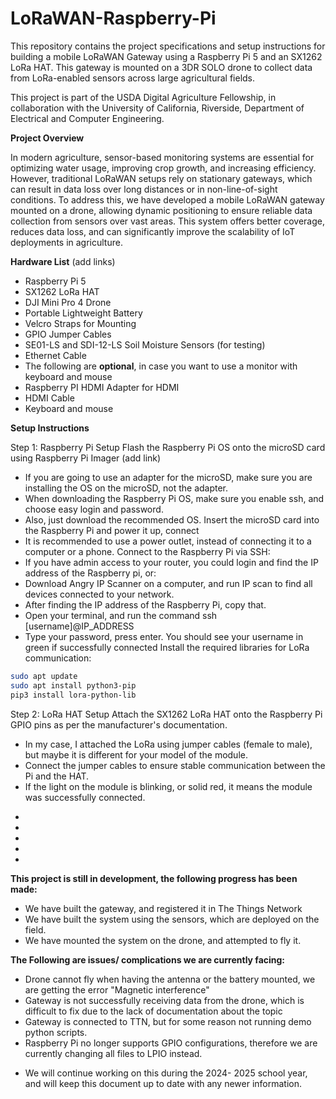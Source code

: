 # LoRaWAN-Raspberry-Pi
This repository contains the project specifications and setup instructions for building a mobile LoRaWAN Gateway using a Raspberry Pi 5 and an SX1262 LoRa HAT. This gateway is mounted on a 3DR SOLO drone to collect data from LoRa-enabled sensors across large agricultural fields.

This project is part of the USDA Digital Agriculture Fellowship, in collaboration with the University of California, Riverside, Department of Electrical and Computer Engineering.

**Project Overview**

In modern agriculture, sensor-based monitoring systems are essential for optimizing water usage, improving crop growth, and increasing efficiency. However, traditional LoRaWAN setups rely on stationary gateways, which can result in data loss over long distances or in non-line-of-sight conditions. To address this, we have developed a mobile LoRaWAN gateway mounted on a drone, allowing dynamic positioning to ensure reliable data collection from sensors over vast areas. This system offers better coverage, reduces data loss, and can significantly improve the scalability of IoT deployments in agriculture.


**Hardware List**
(add links)
- Raspberry Pi 5
- SX1262 LoRa HAT
- DJI Mini Pro 4 Drone
- Portable Lightweight Battery
- Velcro Straps for Mounting
- GPIO Jumper Cables
- SE01-LS and SDI-12-LS Soil Moisture Sensors (for testing)
- Ethernet Cable
- The following are **optional**, in case you want to use a monitor with keyboard and mouse
- Raspberry PI HDMI Adapter for HDMI
- HDMI Cable
- Keyboard and mouse


**Setup Instructions**

Step 1: Raspberry Pi Setup
Flash the Raspberry Pi OS onto the microSD card using Raspberry Pi Imager (add link)
  - If you are going to use an adapter for the microSD, make sure you are installing the OS on the microSD, not the adapter. 
  - When downloading the Raspberry Pi OS, make sure you enable ssh, and choose easy login and password.
  - Also, just download the recommended OS. 
Insert the microSD card into the Raspberry Pi and power it up, connect 
  - It is recommended to use a power outlet, instead of connecting it to a computer or a phone.
Connect to the Raspberry Pi via SSH:
  - If you have admin access to your router, you could login and find the IP address of the Raspberry pi, or:
  - Download Angry IP Scanner on a computer, and run IP scan to find all devices connected to your network.
  - After finding the IP address of the Raspberry Pi, copy that.
  - Open your terminal, and run the command ssh [username]@IP_ADDRESS
  - Type your password, press enter. You should see your username in green if successfully connected
Install the required libraries for LoRa communication:
```bash
sudo apt update
sudo apt install python3-pip
pip3 install lora-python-lib
```

Step 2: LoRa HAT Setup
Attach the SX1262 LoRa HAT onto the Raspberry Pi GPIO pins as per the manufacturer's documentation.
  - In my case, I attached the LoRa using jumper cables (female to male), but maybe it is different for your model of the module.
  - Connect the jumper cables to ensure stable communication between the Pi and the HAT.
  - If the light on the module is blinking, or solid red, it means the module was successfully connected.

*
*
*
*
*


**This project is still in development, the following progress has been made:**
- We have built the gateway, and registered it in The Things Network
- We have built the system using the sensors, which are deployed on the field.
- We have mounted the system on the drone, and attempted to fly it.

**The Following are issues/ complications we are currently facing:**
- Drone cannot fly when having the antenna or the battery mounted, we are getting the error "Magnetic interference"
- Gateway is not successfully receiving data from the drone, which is difficult to fix due to the lack of documentation about the topic
- Gateway is connected to TTN, but for some reason not running demo python scripts.
- Raspberry Pi no longer supports GPIO configurations, therefore we are currently changing all files to LPIO instead.

* We will continue working on this during the 2024- 2025 school year, and will keep this document up to date with any newer information.




